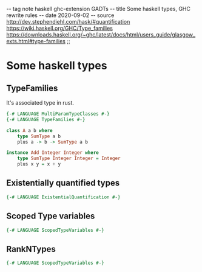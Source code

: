 -- tag note haskell ghc-extension GADTs
-- title Some haskell types, GHC rewrite rules
-- date 2020-09-02
-- source http://dev.stephendiehl.com/hask/#quantification
          https://wiki.haskell.org/GHC/Type_families
          https://downloads.haskell.org/~ghc/latest/docs/html/users_guide/glasgow_exts.html#type-families
;;
# Some haskell types


## TypeFamilies
It's associated type in rust.

```haskell
{-# LANGUAGE MultiParamTypeClasses #-}
{-# LANGUAGE TypeFamilies #-}

class A a b where
    type SumType a b
    plus a -> b -> SumType a b

instance Add Integer Integer where
    type SumType Integer Integer = Integer
    plus x y = x + y
```

## Existentially quantified types
```haskell
{-# LANGUAGE ExistentialQuantification #-}

```

## Scoped Type variables
```haskell
{-# LANGUAGE ScopedTypeVariables #-}

```

## RankNTypes
```haskell
{-# LANGUAGE ScopedTypeVariables #-}

```
